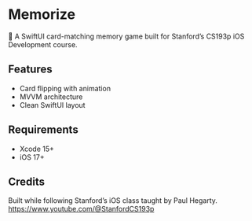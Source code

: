 # Memorize

🧠 A SwiftUI card-matching memory game built for Stanford’s CS193p iOS Development course.

## Features
- Card flipping with animation
- MVVM architecture
- Clean SwiftUI layout

## Requirements
- Xcode 15+
- iOS 17+

## Credits
Built while following Stanford’s iOS class taught by Paul Hegarty. https://www.youtube.com/@StanfordCS193p

